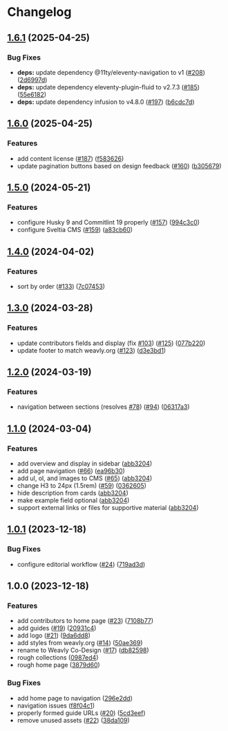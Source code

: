 # Changelog

## [1.6.1](https://github.com/codelearncreate/co-design/compare/v1.6.0...v1.6.1) (2025-04-25)


### Bug Fixes

* **deps:** update dependency @11ty/eleventy-navigation to v1 ([#208](https://github.com/codelearncreate/co-design/issues/208)) ([2d6997d](https://github.com/codelearncreate/co-design/commit/2d6997d863ee088db9971bc59151ec8224725010))
* **deps:** update dependency eleventy-plugin-fluid to v2.7.3 ([#185](https://github.com/codelearncreate/co-design/issues/185)) ([55e6182](https://github.com/codelearncreate/co-design/commit/55e61824075f6aeb1d0c1668c280bfbd0a6f983e))
* **deps:** update dependency infusion to v4.8.0 ([#197](https://github.com/codelearncreate/co-design/issues/197)) ([b6cdc7d](https://github.com/codelearncreate/co-design/commit/b6cdc7d4a9689b5c16fc1cd58036821fc4a421be))

## [1.6.0](https://github.com/codelearncreate/co-design/compare/v1.5.0...v1.6.0) (2025-04-25)


### Features

* add content license ([#187](https://github.com/codelearncreate/co-design/issues/187)) ([f583626](https://github.com/codelearncreate/co-design/commit/f58362654116948618fbac82bd65ea44e53d3614))
* update pagination buttons based on design feedback ([#160](https://github.com/codelearncreate/co-design/issues/160)) ([b305679](https://github.com/codelearncreate/co-design/commit/b3056790cd87dac271397910921dface6f4bf81c))

## [1.5.0](https://github.com/codelearncreate/co-design/compare/v1.4.0...v1.5.0) (2024-05-21)


### Features

* configure Husky 9 and Commitlint 19 properly ([#157](https://github.com/codelearncreate/co-design/issues/157)) ([994c3c0](https://github.com/codelearncreate/co-design/commit/994c3c0f8fe8b16724c68fc280b62e141b02d226))
* configure Sveltia CMS ([#159](https://github.com/codelearncreate/co-design/issues/159)) ([a83cb60](https://github.com/codelearncreate/co-design/commit/a83cb6003e4ed7175af92901e31f595e2c1ee8ba))

## [1.4.0](https://github.com/codelearncreate/co-design/compare/v1.3.0...v1.4.0) (2024-04-02)


### Features

* sort by order ([#133](https://github.com/codelearncreate/co-design/issues/133)) ([7c07453](https://github.com/codelearncreate/co-design/commit/7c074539472321d5511664fd107cc0b035361096))

## [1.3.0](https://github.com/codelearncreate/co-design/compare/v1.2.0...v1.3.0) (2024-03-28)


### Features

* update contributors fields and display (fix [#103](https://github.com/codelearncreate/co-design/issues/103)) ([#125](https://github.com/codelearncreate/co-design/issues/125)) ([077b220](https://github.com/codelearncreate/co-design/commit/077b220a305a2d74e57061b858cc9cb028e227e6))
* update footer to match weavly.org ([#123](https://github.com/codelearncreate/co-design/issues/123)) ([d3e3bd1](https://github.com/codelearncreate/co-design/commit/d3e3bd19a4f685df6b2f6a457086b4ca4fd15756))

## [1.2.0](https://github.com/codelearncreate/co-design/compare/v1.1.0...v1.2.0) (2024-03-19)


### Features

* navigation between sections (resolves [#78](https://github.com/codelearncreate/co-design/issues/78)) ([#94](https://github.com/codelearncreate/co-design/issues/94)) ([06317a3](https://github.com/codelearncreate/co-design/commit/06317a3fdbcc990482c4566a99c58a66228897ea))

## [1.1.0](https://github.com/codelearncreate/co-design/compare/v1.0.1...v1.1.0) (2024-03-04)


### Features

* add overview and display in sidebar ([abb3204](https://github.com/codelearncreate/co-design/commit/abb3204f411c1ee50049b54d14d07a0c204fca3d))
* add page navigation ([#66](https://github.com/codelearncreate/co-design/issues/66)) ([ea96b30](https://github.com/codelearncreate/co-design/commit/ea96b30625e07eda88f2a9dde42c00a3bd466b02))
* add ul, ol, and images to CMS ([#65](https://github.com/codelearncreate/co-design/issues/65)) ([abb3204](https://github.com/codelearncreate/co-design/commit/abb3204f411c1ee50049b54d14d07a0c204fca3d))
* change H3 to 24px (1.5rem) ([#59](https://github.com/codelearncreate/co-design/issues/59)) ([0362605](https://github.com/codelearncreate/co-design/commit/0362605b7658c64e33c411d2eef4c6a5a48f1aaf))
* hide description from cards ([abb3204](https://github.com/codelearncreate/co-design/commit/abb3204f411c1ee50049b54d14d07a0c204fca3d))
* make example field optional ([abb3204](https://github.com/codelearncreate/co-design/commit/abb3204f411c1ee50049b54d14d07a0c204fca3d))
* support external links or files for supportive material ([abb3204](https://github.com/codelearncreate/co-design/commit/abb3204f411c1ee50049b54d14d07a0c204fca3d))

## [1.0.1](https://github.com/codelearncreate/co-design/compare/v1.0.0...v1.0.1) (2023-12-18)


### Bug Fixes

* configure editorial workflow ([#24](https://github.com/codelearncreate/co-design/issues/24)) ([719ad3d](https://github.com/codelearncreate/co-design/commit/719ad3dfed9988948e26ab4bcdc2b411fb7da814))

## 1.0.0 (2023-12-18)


### Features

* add contributors to home page ([#23](https://github.com/codelearncreate/co-design/issues/23)) ([7108b77](https://github.com/codelearncreate/co-design/commit/7108b77419d934ca5730148f9aae9aaeb9ee45c5))
* add guides ([#19](https://github.com/codelearncreate/co-design/issues/19)) ([20931c4](https://github.com/codelearncreate/co-design/commit/20931c4161d75414762eb416f65c550bfa58fd67))
* add logo ([#21](https://github.com/codelearncreate/co-design/issues/21)) ([9da6dd8](https://github.com/codelearncreate/co-design/commit/9da6dd890600c5a491ceb2dc439b13322513095f))
* add styles from weavly.org ([#14](https://github.com/codelearncreate/co-design/issues/14)) ([50ae369](https://github.com/codelearncreate/co-design/commit/50ae369392cfb456c9a2ef07107b5f5cd06daba3))
* rename to Weavly Co-Design ([#17](https://github.com/codelearncreate/co-design/issues/17)) ([db82598](https://github.com/codelearncreate/co-design/commit/db82598d3e263465dd515eb87cbabf99aa29b9a4))
* rough collections ([0987ed4](https://github.com/codelearncreate/co-design/commit/0987ed49389e501edd6b479ddd6e487af298479c))
* rough home page ([3879d60](https://github.com/codelearncreate/co-design/commit/3879d60dc65b831c7ccae94e5bc46df8a11656b6))


### Bug Fixes

* add home page to navigation ([296e2dd](https://github.com/codelearncreate/co-design/commit/296e2dd65d73fd1bb3b53caccd2b087e5d443b0a))
* navigation issues ([f8f04c1](https://github.com/codelearncreate/co-design/commit/f8f04c18ebb6d38a7f347b4525f35e4d04fc59ce))
* properly formed guide URLs ([#20](https://github.com/codelearncreate/co-design/issues/20)) ([5cd3eef](https://github.com/codelearncreate/co-design/commit/5cd3eef1c4241fdff1a712304d411a68221aad5c))
* remove unused assets ([#22](https://github.com/codelearncreate/co-design/issues/22)) ([38da109](https://github.com/codelearncreate/co-design/commit/38da109fd607e30314eace679a03795634fced59))
